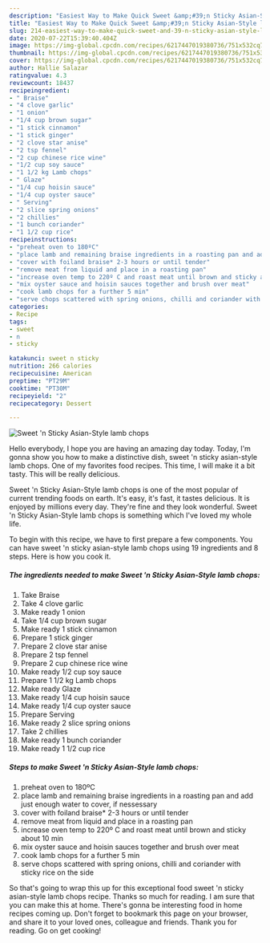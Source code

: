 ```yaml
---
description: "Easiest Way to Make Quick Sweet &amp;#39;n Sticky Asian-Style lamb chops"
title: "Easiest Way to Make Quick Sweet &amp;#39;n Sticky Asian-Style lamb chops"
slug: 214-easiest-way-to-make-quick-sweet-and-39-n-sticky-asian-style-lamb-chops
date: 2020-07-22T15:39:40.404Z
image: https://img-global.cpcdn.com/recipes/6217447019380736/751x532cq70/sweet-n-sticky-asian-style-lamb-chops-recipe-main-photo.jpg
thumbnail: https://img-global.cpcdn.com/recipes/6217447019380736/751x532cq70/sweet-n-sticky-asian-style-lamb-chops-recipe-main-photo.jpg
cover: https://img-global.cpcdn.com/recipes/6217447019380736/751x532cq70/sweet-n-sticky-asian-style-lamb-chops-recipe-main-photo.jpg
author: Hallie Salazar
ratingvalue: 4.3
reviewcount: 18437
recipeingredient:
- " Braise"
- "4 clove garlic"
- "1 onion"
- "1/4 cup brown sugar"
- "1 stick cinnamon"
- "1 stick ginger"
- "2 clove star anise"
- "2 tsp fennel"
- "2 cup chinese rice wine"
- "1/2 cup soy sauce"
- "1 1/2 kg Lamb chops"
- " Glaze"
- "1/4 cup hoisin sauce"
- "1/4 cup oyster sauce"
- " Serving"
- "2 slice spring onions"
- "2 chillies"
- "1 bunch coriander"
- "1 1/2 cup rice"
recipeinstructions:
- "preheat oven to 180ºC"
- "place lamb and remaining braise ingredients in a roasting pan and add just enough water to cover, if nessessary"
- "cover with foiland braise* 2-3 hours or until tender"
- "remove meat from liquid and place in a roasting pan"
- "increase oven temp to 220º C and roast meat until brown and sticky about 10 min"
- "mix oyster sauce and hoisin sauces together and brush over meat"
- "cook lamb chops for a further 5 min"
- "serve chops scattered with spring onions, chilli and coriander with sticky rice on the side"
categories:
- Recipe
tags:
- sweet
- n
- sticky

katakunci: sweet n sticky 
nutrition: 266 calories
recipecuisine: American
preptime: "PT29M"
cooktime: "PT30M"
recipeyield: "2"
recipecategory: Dessert

---
```



![Sweet &#39;n Sticky Asian-Style lamb chops](https://img-global.cpcdn.com/recipes/6217447019380736/751x532cq70/sweet-n-sticky-asian-style-lamb-chops-recipe-main-photo.jpg)

Hello everybody, I hope you are having an amazing day today. Today, I'm gonna show you how to make a distinctive dish, sweet &#39;n sticky asian-style lamb chops. One of my favorites food recipes. This time, I will make it a bit tasty. This will be really delicious.

Sweet &#39;n Sticky Asian-Style lamb chops is one of the most popular of current trending foods on earth. It's easy, it's fast, it tastes delicious. It is enjoyed by millions every day. They're fine and they look wonderful. Sweet &#39;n Sticky Asian-Style lamb chops is something which I've loved my whole life.




To begin with this recipe, we have to first prepare a few components. You can have sweet &#39;n sticky asian-style lamb chops using 19 ingredients and 8 steps. Here is how you cook it.

<!--inarticleads1-->

##### The ingredients needed to make Sweet &#39;n Sticky Asian-Style lamb chops:

1. Take  Braise
1. Take 4 clove garlic
1. Make ready 1 onion
1. Take 1/4 cup brown sugar
1. Make ready 1 stick cinnamon
1. Prepare 1 stick ginger
1. Prepare 2 clove star anise
1. Prepare 2 tsp fennel
1. Prepare 2 cup chinese rice wine
1. Make ready 1/2 cup soy sauce
1. Prepare 1 1/2 kg Lamb chops
1. Make ready  Glaze
1. Make ready 1/4 cup hoisin sauce
1. Make ready 1/4 cup oyster sauce
1. Prepare  Serving
1. Make ready 2 slice spring onions
1. Take 2 chillies
1. Make ready 1 bunch coriander
1. Make ready 1 1/2 cup rice




<!--inarticleads2-->

##### Steps to make Sweet &#39;n Sticky Asian-Style lamb chops:

1. preheat oven to 180ºC
1. place lamb and remaining braise ingredients in a roasting pan and add just enough water to cover, if nessessary
1. cover with foiland braise* 2-3 hours or until tender
1. remove meat from liquid and place in a roasting pan
1. increase oven temp to 220º C and roast meat until brown and sticky about 10 min
1. mix oyster sauce and hoisin sauces together and brush over meat
1. cook lamb chops for a further 5 min
1. serve chops scattered with spring onions, chilli and coriander with sticky rice on the side




So that's going to wrap this up for this exceptional food sweet &#39;n sticky asian-style lamb chops recipe. Thanks so much for reading. I am sure that you can make this at home. There's gonna be interesting food in home recipes coming up. Don't forget to bookmark this page on your browser, and share it to your loved ones, colleague and friends. Thank you for reading. Go on get cooking!
